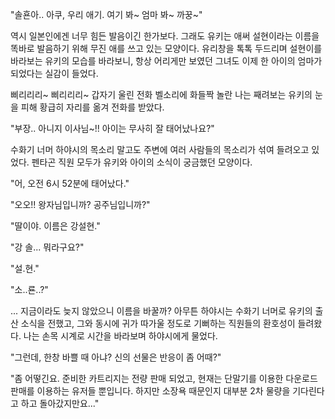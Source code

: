 "솔횬아.. 아쿠, 우리 애기. 여기 봐~ 엄마 봐~ 까꿍~" 

역시 일본인에겐 너무 힘든 발음이긴 한가보다. 그래도 유키는 애써 설현이라는 이름을 똑바로 발음하기 위해 무진 애를 쓰고 있는 모양이다. 
유리창을 톡톡 두드리며 설현이를 바라보는 유키의 모습를 바라보니, 항상 어리게만 보였던 그녀도 이제 한 아이의 엄마가 되었다는 실감이 들었다. 

삐리리리~ 삐리리리~ 
갑자기 울린 전화 벨소리에 화들짝 놀란 나는 째려보는 유키의 눈을 피해 황급히 자리를 옮겨 전화를 받았다. 

"부장.. 아니지 이사님~!! 아이는 무사히 잘 태어났나요?" 

수화기 너머 하야시의 목소리 말고도 주변에 여러 사람들의 목소리가 섞여 들려오고 있었다. 
펜타곤 직원 모두가 유키와 아이의 소식이 궁금했던 모양이다. 

"어, 오전 6시 52분에 태어났다." 

"오오!! 왕자님입니까? 공주님입니까?" 

"딸이야. 이름은 강설현." 

"강 솔... 뭐라구요?" 

"설.현." 

"소..룐..?" 

... 지금이라도 늦지 않았으니 이름을 바꿀까? 
아무튼 하야시는 수화기 너머로 유키의 출산 소식을 전했고, 그와 동시에 귀가 따가울 정도로 기뻐하는 직원들의 환호성이 들려왔다. 
나는 손목 시계로 시간을 바라보며 하야시에게 물었다. 

"그런데, 한창 바쁠 때 아냐? 신의 선물은 반응이 좀 어때?" 

"좀 어떻긴요. 준비한 카트리지는 전량 판매 되었고, 현재는 단말기를 이용한 다운로드 판매를 이용하는 유저들 뿐입니다. 하지만 소장욕 때문인지 대부분 2차 물량을 기다린다고 하고 돌아갔지만요..." 